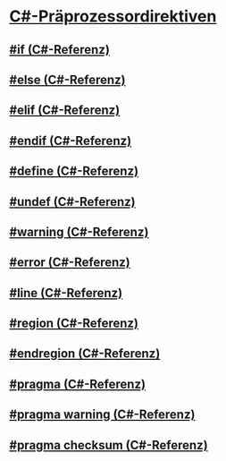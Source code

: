 # [C#-Präprozessordirektiven](index.md)
## [#if (C#-Referenz)](preprocessor-if.md)
## [#else (C#-Referenz)](preprocessor-else.md)
## [#elif (C#-Referenz)](preprocessor-elif.md)
## [#endif (C#-Referenz)](preprocessor-endif.md)
## [#define (C#-Referenz)](preprocessor-define.md)
## [#undef (C#-Referenz)](preprocessor-undef.md)
## [#warning (C#-Referenz)](preprocessor-warning.md)
## [#error (C#-Referenz)](preprocessor-error.md)
## [#line (C#-Referenz)](preprocessor-line.md)
## [#region (C#-Referenz)](preprocessor-region.md)
## [#endregion (C#-Referenz)](preprocessor-endregion.md)
## [#pragma (C#-Referenz)](preprocessor-pragma.md)
## [#pragma warning (C#-Referenz)](preprocessor-pragma-warning.md)
## [#pragma checksum (C#-Referenz)](preprocessor-pragma-checksum.md)
